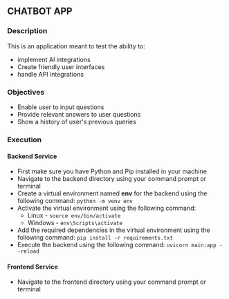 ## CHATBOT APP

### Description

<p>This is an application meant to test the ability to:</p>
<ul>
<li>implement AI integrations</li>
<li>Create friendly user interfaces</li>
<li>handle API integrations</li>
</ul>

### Objectives

<ul>
<li>Enable user to input questions</li>
<li>Provide relevant answers to user questions</li>
<li>Show a history of user's previous queries</li>
</ul>

### Execution

#### Backend Service

<ul>
<li>First make sure you have Python and Pip installed in your machine</li>
<li>Navigate to the backend directory using your command prompt or terminal</li>
<li>Create a virtual environment named <strong>env</strong> for the backend using the following command: <code>python -m venv env</code></li>
<li>Activate the virtual environment using the following command:
<ul> <li>Linux - <code>source env/bin/activate</code></li><li>Windows - <code>env\Scripts\activate</code></li></ul></li>
<li>Add the required dependencies in the virtual environment using the following command: <code>pip install -r requirements.txt</code></li>
<li>Execute the backend using the following command: <code>uvicorn main:app --reload</code></li>
</ul>

#### Frontend Service

<ul>
<li>Navigate to the frontend directory using your command prompt or terminal</li>
</ul>
